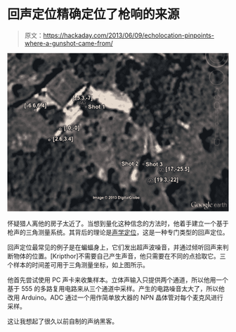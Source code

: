 # 回声定位精确定位了枪响的来源

> 原文：<https://hackaday.com/2013/06/09/echolocation-pinpoints-where-a-gunshot-came-from/>

![echolocating-gunshots](img/b2ef0e199629a9ae984f862a70fc3ab2.png)

怀疑猎人离他的房子太近了。当想到量化这种信念的方法时，他着手建立一个基于枪声的三角测量系统。其背后的理论是[声学定位](http://en.wikipedia.org/wiki/Acoustic_location)，这是一种专门类型的回声定位。

回声定位最常见的例子是在蝙蝠身上，它们发出超声波噪音，并通过倾听回声来判断物体的位置。[Kripthor]不需要自己产生声音，他只需要在不同的点拾取它。三个样本的时间差可用于三角测量坐标，如上图所示。

他首先尝试使用 PC 声卡来收集样本。立体声输入只提供两个通道，所以他用一个基于 555 的多路复用电路来从三个通道中采样。产生的电路噪音太大了，所以他改用 Arduino。ADC 通过一个用作简单放大器的 NPN 晶体管对每个麦克风进行采样。

这让我想起了很久以前自制的声纳黑客。